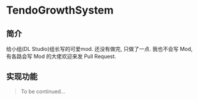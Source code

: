 # TendoGrowthSystem
## 简介
给小组(DL Studio)组长写的可爱mod.
还没有做完, 只做了一点.
我也不会写 Mod, 有各路会写 Mod 的大佬欢迎来发 Pull Request.
## 实现功能
> To be continued...
